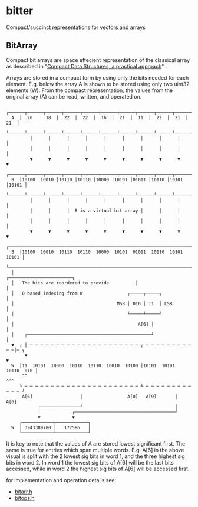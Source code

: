 # bitter
Compact/succinct representations for vectors and arrays

## BitArray

Compact bit arrays are space effecient representation of the classical array
as described in "[Compact Data Structures, a practical approach](https://doi.org/10.1017/CBO9781316588284)" .

Arrays are stored in a compact form by using only the bits needed for each
element. E.g. below the array A is shown to be stored using only two uint32
elements (W). From the compact representation, the values from the original
array (A) can be read, written, and operated on.
 
```
     ┌──────┬──────┬──────┬──────┬──────┬──────┬──────┬──────┬──────┬──────┐
  A  │  20  │  18  │  22  │  22  │  16  │  21  │  11  │  22  │  21  │  21  │
     └──────┴──────┴──────┴──────┴──────┴──────┴──────┴──────┴──────┴──────┘
         │      │      │      │      │      │      │      │      │      │
         │      │      │      │      │      │      │      │      │      │
         ▼      ▼      ▼      ▼      ▼      ▼      ▼      ▼      ▼      ▼
     ┌──────┬──────┬──────┬──────┬──────┬──────┬──────┬──────┬──────┬──────┐
  B  │10100 │10010 │10110 │10110 │10000 │10101 │01011 │10110 │10101 │10101 │ 
     └──────┴──────┴──────┴──────┴──────┴──────┴──────┴──────┴──────┴──────┘
         │      │      │      │      │      │      │      │      │      │
         │      │      │  B is a virtual bit array │      │      │      │
         │      │      │      │      │      │      │      │      │      │
         ▼      ▼      ▼      ▼      ▼      ▼      ▼      ▼      ▼      ▼
     ┌─────────────────────────────────────────────────────────────────────┐
  B  │10100  10010  10110  10110  10000  10101  01011  10110  10101  10101 │
     └─────────────────────────────────────────────────────────────────────┘
  │                                              ┌────────────────────────┐
  │   The bits are reordered to provide          │                        │
  │   0 based indexing from W                 ┌─────┬─────┐               │
  │                                       MSB │ 010 │ 11  │ LSB           │
  │                                           └─────┴─────┘               │
  │                                               A[6] │                  │
  │    ┌───────────────────────────────────────────────┘                  │
  ▼  ┌ ┼ ─ ─ ─ ─ ─ ─ ─ ─ ─ ─ ─ ─ ─ ─ ─ ─ ─ ─ ─ ─ ─ ┬ ─ ─ ─ ─ ─ ─ ─ ─ ─ ─ ─│─ ┐
       ▼                                                                  ▼
  W  │11  10101  10000  10110  10110  10010  10100 │10101  10101  10110  010 │
      ^^                                                                 ^^^
     └ ─ ─ ─ ─ ─ ─ ─ ─ ─ ─ ─ ─ ─ ─ ─ ─ ─ ─ ─ ─ ─ ─ ┴ ─ ─ ─ ─ ─ ─ ─ ─ ─ ─ ─ ─ ┘
      A[6]                  │                 A[0]   A[9]       │        A[6]
            ┌───────────────┘                                   │
            │            ┌──────────────────────────────────────┘
            ▼            ▼
     ┌────────────┬────────────┐
  W  │ 3943389780 │   177586   │
     └────────────┴────────────┘
``` 
It is key to note that the values of A are stored lowest significant first.
The same is true for entries which span multiple words. E.g. A[6] in the
above visual is split with the 2 lowest sig bits in word 1, and the three
highest sig bits in word 2. In word 1 the lowest sig bits of A[6] will be
the last bits accessed, while in word 2 the highest sig bits of A[6] will
be accessed first.

for implementation and operation details see:
  - [bitarr.h](src/bitarr.h)
  - [bitops.h](src/bitops.h)

